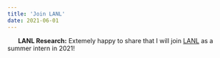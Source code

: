 ```yaml
---
title: 'Join LANL'
date: 2021-06-01
---
```


&nbsp;&nbsp;&nbsp;&nbsp;&nbsp; **LANL Research:** Extemely happy to share that I will join [LANL](https://www.lanl.gov/) as a summer intern in 2021!

